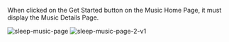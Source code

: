 When clicked on the Get Started button on the Music Home Page, it must display the Music Details Page.

![sleep-music-page](https://github.com/user-attachments/assets/2645a658-c76c-4015-b0ea-fbc5e3703562)
![sleep-music-page-2-v1](https://github.com/user-attachments/assets/bb175dce-748c-42b6-bda8-47293c18d92a)
